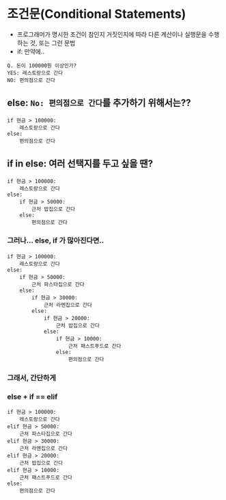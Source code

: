 # 조건문\(Conditional Statements\)

* 프로그래머가 명시한 조건이 참인지 거짓인지에 따라 다른 계산이나 실행문을 수행하는 것, 또는 그런 문법
* if: 만약에..

```
Q. 돈이 100000원 이상인가?
YES: 레스토랑으로 간다
NO: 편의점으로 간다
```

## else: `No: 편의점으로 간다`를 추가하기 위해서는??

```
if 현금 > 100000:
    레스토랑으로 간다
else:
    편의점으로 간다
```

## if in else: 여러 선택지를 두고 싶을 땐?

```
if 현금 > 100000:
    레스토랑으로 간다
else:
    if 현금 > 50000:
        근처 밥집으로 간다
    else:
        편의점으로 간다
```

### 그러나... else, if 가 많아진다면..

```
if 현금 > 100000:
    레스토랑으로 간다
else:
    if 현금 > 50000:
        근처 파스타집으로 간다
    else:
        if 현금 > 30000:
            근처 라멘집으로 간다
        else:
            if 현금 > 20000:
                근처 밥집으로 간다
            else:
                if 현금 > 10000:
                    근처 패스트푸드로 간다
                else:
                    편의점으로 간다
```

### 그래서, 간단하게 

### else + if == elif

```
if 현금 > 100000:
    레스토랑으로 간다
elif 현금 > 50000:
    근처 파스타집으로 간다
elif 현금 > 30000:
    근처 라멘집으로 간다
elif 현금 > 20000:
    근처 밥집으로 간다
elif 현금 > 10000:
    근처 패스트푸드로 간다
else:
    편의점으로 간다
```



